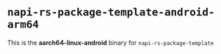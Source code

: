 # `napi-rs-package-template-android-arm64`

This is the **aarch64-linux-android** binary for `napi-rs-package-template`
